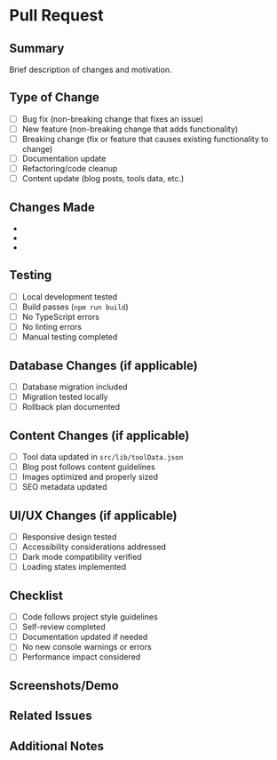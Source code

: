 # Pull Request

## Summary
Brief description of changes and motivation.

## Type of Change
- [ ] Bug fix (non-breaking change that fixes an issue)
- [ ] New feature (non-breaking change that adds functionality)
- [ ] Breaking change (fix or feature that causes existing functionality to change)
- [ ] Documentation update
- [ ] Refactoring/code cleanup
- [ ] Content update (blog posts, tools data, etc.)

## Changes Made
- 
- 
- 

## Testing
- [ ] Local development tested
- [ ] Build passes (`npm run build`)
- [ ] No TypeScript errors
- [ ] No linting errors
- [ ] Manual testing completed

## Database Changes (if applicable)
- [ ] Database migration included
- [ ] Migration tested locally
- [ ] Rollback plan documented

## Content Changes (if applicable)
- [ ] Tool data updated in `src/lib/toolData.json`
- [ ] Blog post follows content guidelines
- [ ] Images optimized and properly sized
- [ ] SEO metadata updated

## UI/UX Changes (if applicable)
- [ ] Responsive design tested
- [ ] Accessibility considerations addressed
- [ ] Dark mode compatibility verified
- [ ] Loading states implemented

## Checklist
- [ ] Code follows project style guidelines
- [ ] Self-review completed
- [ ] Documentation updated if needed
- [ ] No new console warnings or errors
- [ ] Performance impact considered

## Screenshots/Demo
<!-- Add screenshots for UI changes or GIFs for interactions -->

## Related Issues
<!-- Link related issues using "Closes #123" or "Fixes #123" -->

## Additional Notes
<!-- Any additional context, concerns, or considerations -->
